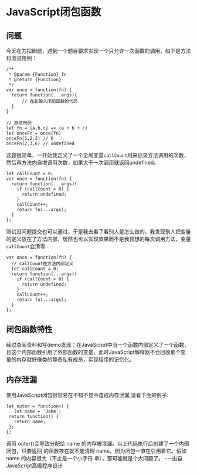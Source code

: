 # JavaScript闭包函数
## 问题
今天在力扣刷题，遇到一个题目要求实现一个只允许一次函数的调用，如下是方法和测试用例：
```
/**
 * @param {Function} fn
 * @return {Function}
 */
var once = function(fn) {
  return function(...args){
      // 在此输入闭包函数的代码
  }
}

// 测试用例
let fn = (a,b,c) => (a + b + c)
let onceFn = once(fn)
onceFn(1,2,3) // 6
onceFn(2,3,6) // undefined
```
这题很简单，一开始我定义了一个全局变量`callCount`用来记录方法调用的次数，然后再方法内自增调用次数，如果大于一次调用就返回undefined。
```
let callCount = 0;
var once = function(fn) {
  return function(...args){
    if (callCount > 0) {
      return undefined;
    }
    callCount++;
    return fn(...args);
  }
};
```
测试没问题提交也可以通过，于是我去看了看别人是怎么做的，我发现别人把变量的定义放在了方法内部，居然也可以实现效果而不是我预想的每次调用方法，变量`callCount`会清零
```
var once = function(fn) {
  // callCount在方法内部定义
  let callCount = 0;
  return function(...args){
    if (callCount > 0) {
      return undefined;
    }
    callCount++;
    return fn(...args);
  }
};
```
## 闭包函数特性
经过查阅资料和写demo发现：在JavaScript中当一个函数内部定义了一个函数，且这个内部函数引用了外部函数的变量，此时JavaScript解释器不会回收那个变量的内存就好像类的静态私有成员，实现程序的记忆化。
## 内存泄漏
使用JavaScript闭包很容易在不知不觉中造成内存泄漏,请看下面的例子:
```
let outer = function() { 
   let name = 'Jake'; 
 return function() { 
   return name; 
 }; 
}; 
```
调用 outer()会导致分配给 name 的内存被泄漏。以上代码执行后创建了一个内部闭包，只要返回 的函数存在就不能清理 name，因为闭包一直在引用着它。假如 name 的内容很大（不止是一个小字符 串），那可能就是个大问题了。 ---出自JavaScript高级程序设计
